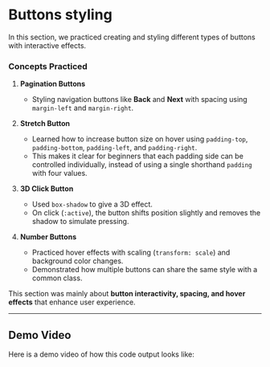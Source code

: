 # Buttons styling 

In this section, we practiced creating and styling different types of buttons with interactive effects.  

### Concepts Practiced  
1. **Pagination Buttons**  
   - Styling navigation buttons like **Back** and **Next** with spacing using `margin-left` and `margin-right`.  

2. **Stretch Button**  
   - Learned how to increase button size on hover using `padding-top`, `padding-bottom`, `padding-left`, and `padding-right`.  
   - This makes it clear for beginners that each padding side can be controlled individually, instead of using a single shorthand `padding` with four values.  

3. **3D Click Button**  
   - Used `box-shadow` to give a 3D effect.  
   - On click (`:active`), the button shifts position slightly and removes the shadow to simulate pressing.  

4. **Number Buttons**  
   - Practiced hover effects with scaling (`transform: scale`) and background color changes.  
   - Demonstrated how multiple buttons can share the same style with a common class.  

This section was mainly about **button interactivity, spacing, and hover effects** that enhance user experience.  

---

## Demo Video  

Here is a demo video of how this code output looks like:  